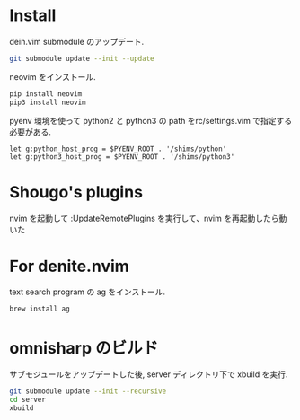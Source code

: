 # Install
dein.vim submodule のアップデート.

```bash
git submodule update --init --update
```

neovim をインストール.

```bash
pip install neovim
pip3 install neovim
```

pyenv 環境を使って python2 と python3 の path をrc/settings.vim で指定する必要がある.

```vim
let g:python_host_prog = $PYENV_ROOT . '/shims/python'
let g:python3_host_prog = $PYENV_ROOT . '/shims/python3'
```

# Shougo's plugins
nvim を起動して
:UpdateRemotePlugins
を実行して、nvim を再起動したら動いた

# For denite.nvim
text search program の ag をインストール.
```bash
brew install ag
```

# omnisharp のビルド
サブモジュールをアップデートした後, server ディレクトリ下で xbuild を実行.

```bash
git submodule update --init --recursive
cd server
xbuild
```
